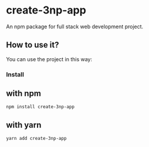 # create-3np-app

An npm package for full stack web development project.

## How to use it?

You can use the project in this way:

### Install


## with npm
```
npm install create-3np-app
```

## with yarn
```
yarn add create-3np-app
```
